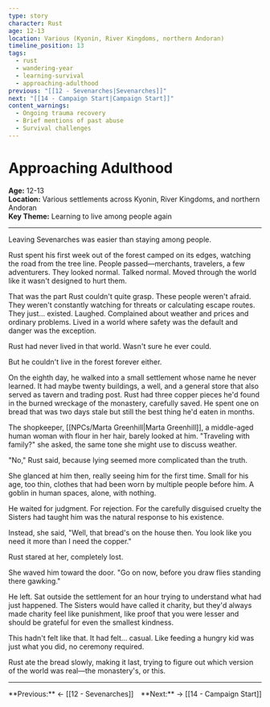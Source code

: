 ```yaml
---
type: story
character: Rust
age: 12-13
location: Various (Kyonin, River Kingdoms, northern Andoran)
timeline_position: 13
tags:
  - rust
  - wandering-year
  - learning-survival
  - approaching-adulthood
previous: "[[12 - Sevenarches|Sevenarches]]"
next: "[[14 - Campaign Start|Campaign Start]]"
content_warnings:
  - Ongoing trauma recovery
  - Brief mentions of past abuse
  - Survival challenges
---
```


# Approaching Adulthood

**Age:** 12-13  
**Location:** Various settlements across Kyonin, River Kingdoms, and northern Andoran  
**Key Theme:** Learning to live among people again

---

Leaving Sevenarches was easier than staying among people.

Rust spent his first week out of the forest camped on its edges, watching the road from the tree line. People passed—merchants, travelers, a few adventurers. They looked normal. Talked normal. Moved through the world like it wasn't designed to hurt them.

That was the part Rust couldn't quite grasp. These people weren't afraid. They weren't constantly watching for threats or calculating escape routes. They just... existed. Laughed. Complained about weather and prices and ordinary problems. Lived in a world where safety was the default and danger was the exception.

Rust had never lived in that world. Wasn't sure he ever could.

But he couldn't live in the forest forever either.

On the eighth day, he walked into a small settlement whose name he never learned. It had maybe twenty buildings, a well, and a general store that also served as tavern and trading post. Rust had three copper pieces he'd found in the burned wreckage of the monastery, carefully saved. He spent one on bread that was two days stale but still the best thing he'd eaten in months.

The shopkeeper, [[NPCs/Marta Greenhill|Marta Greenhill]], a middle-aged human woman with flour in her hair, barely looked at him. "Traveling with family?" she asked, the same tone she might use to discuss weather.

"No," Rust said, because lying seemed more complicated than the truth.

She glanced at him then, really seeing him for the first time. Small for his age, too thin, clothes that had been worn by multiple people before him. A goblin in human spaces, alone, with nothing.

He waited for judgment. For rejection. For the carefully disguised cruelty the Sisters had taught him was the natural response to his existence.

Instead, she said, "Well, that bread's on the house then. You look like you need it more than I need the copper."

Rust stared at her, completely lost.

She waved him toward the door. "Go on now, before you draw flies standing there gawking."

He left. Sat outside the settlement for an hour trying to understand what had just happened. The Sisters would have called it charity, but they'd always made charity feel like punishment, like proof that you were lesser and should be grateful for even the smallest kindness.

This hadn't felt like that. It had felt... casual. Like feeding a hungry kid was just what you did, no ceremony required.

Rust ate the bread slowly, making it last, trying to figure out which version of the world was real—the monastery's, or this.

---

<div style="display: flex; justify-content: space-between;"><span>**Previous:** ← [[12 - Sevenarches]]</span><span>**Next:** → [[14 - Campaign Start]]</span></div>